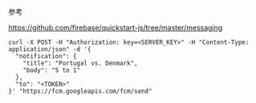 参考

https://github.com/firebase/quickstart-js/tree/master/messaging

```
curl -X POST -H "Authorization: key=<SERVER_KEY>" -H "Content-Type: application/json" -d '{
  "notification": {
    "title": "Portugal vs. Denmark",
    "body": "5 to 1"
  },
  "to": "<TOKEN>"
}' "https://fcm.googleapis.com/fcm/send"
```
